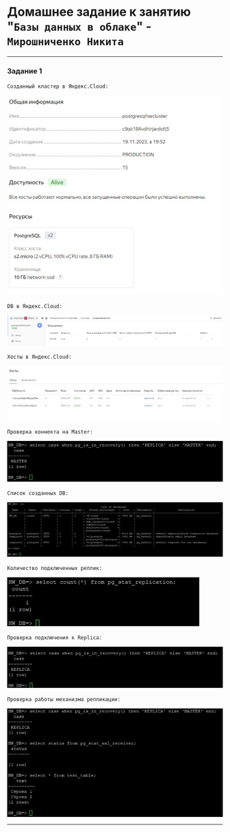 # Домашнее задание к занятию "`Базы данных в облаке`" - `Мирошниченко Никита`

---

### Задание 1

`Созданный кластер в Яндекс.Cloud:`

![Скриншот](https://github.com/Tourker/Git_HW/blob/main/img/HW12-09/cloud_cluster.jpg)

`DB в Яндекс.Cloud:`

![Скриншот](https://github.com/Tourker/Git_HW/blob/main/img/HW12-09/cloud_db.jpg)

`Хосты в Яндекс.Cloud:`

![Скриншот](https://github.com/Tourker/Git_HW/blob/main/img/HW12-09/cloud_hosts.jpg)

`Проверка коннекта на Master:`

![Скриншот](https://github.com/Tourker/Git_HW/blob/main/img/HW12-09/connect_master.jpg)

`Список созданных DB:`

![Скриншот](https://github.com/Tourker/Git_HW/blob/main/img/HW12-09/DB.jpg)

`Количество подключенных реплик:`

![Скриншот](https://github.com/Tourker/Git_HW/blob/main/img/HW12-09/connect_count_replica.jpg)

`Проверка подключения к Replica:`

![Скриншот](https://github.com/Tourker/Git_HW/blob/main/img/HW12-09/connect_to_replica.jpg)

`Проверка работы механизма репликации:`

![Скриншот](https://github.com/Tourker/Git_HW/blob/main/img/HW12-09/select_from_replica.jpg)

---
